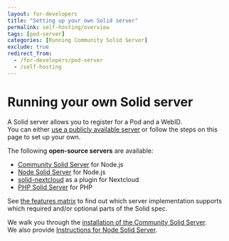 ```yaml
---
layout: for-developers
title: "Setting up your own Solid server"
permalink: self-hosting/overview
tags: [pod-server]
categories: [Running Community Solid Server]
exclude: true
redirect_from:
  - /for-developers/pod-server
  - /self-hosting
---
```


# Running your own Solid server
A Solid server allows you to register for a Pod and a WebID.
<br>
You can either [use a publicly available server](/users/get-a-pod)
or follow the steps on this page to set up your own.

The following **open-source servers** are available:
* [Community Solid Server](https://github.com/CommunitySolidServer/CommunitySolidServer/) for Node.js
* [Node Solid Server](https://github.com/solid/node-solid-server) for Node.js
* [solid-nextcloud](https://github.com/pdsinterop/solid-nextcloud) as a plugin for Nextcloud
* [PHP Solid Server](https://github.com/pdsinterop/php-solid-server) for PHP

See [the features matrix](https://github.com/solid/test-suite#table) to find out which server implementation supports which required and/or optional parts of the Solid spec.

We walk you through the [installation of the Community Solid Server](/self-hosting/css).
<br>
We also provide [Instructions for Node Solid Server](/self-hosting/nss).
